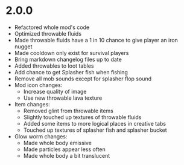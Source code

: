 # 2.0.0

- Refactored whole mod's code
- Optimized throwable fluids
- Made throwable fluids have a 1 in 10 chance to give player an iron nugget
- Made cooldown only exist for survival players
- Bring markdown changelog files up to date
- Added throwables to loot tables
- Add chance to get Splasher fish when fishing
- Remove all mob sounds except for splasher flop sound
- Mod icon changes:
  - Increase quality of image
  - Use new throwable lava texture
- Item changes:
  - Removed glint from throwable items
  - Slightly touched up textures of throwable fluids
  - Added some items to more logical places in creative tabs
  - Touched up textures of splasher fish and splasher bucket
- Glow worm changes:
  - Made whole body emissive
  - Made particles appear less often
  - Made whole body a bit translucent